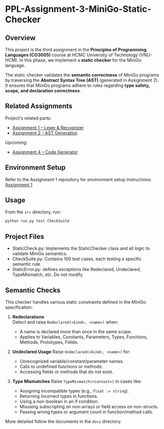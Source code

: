 # PPL-Assignment-3-MiniGo-Static-Checker
## Overview

This project is the third assignment in the **Principles of Programming Languages (CO3005)** course at HCMC University of Technology (VNU-HCM). In this phase, we implement a **static checker** for the MiniGo language.

The static checker validates the **semantic correctness** of MiniGo programs by traversing the **Abstract Syntax Tree (AST)** (generated in Assignment 2). It ensures that MiniGo programs adhere to rules regarding **type safety, scope, and declaration correctness**.

## Related Assignments
Project's related parts:
- [Assignment 1 – Lexer & Recognizer](https://github.com/tinta2510/PPL-Assignment-1-MiniGo-Lexer-and-Recognizer)
- [Assignment 2 – AST Generation](https://github.com/tinta2510/PPL-Assignment-2-MiniGo-AST-Generation)

Upcoming:
- [Assignment 4 – Code Generator](https://github.com/tinta2510/PPL-Assignment-4-Code-Generator)

## Environment Setup
Refer to the Assignment 1 repository for environment setup instructions: [Assignment 1](https://github.com/tinta2510/PPL-Assignment-1-MiniGo-Lexer-and-Recognizer)

## Usage
From the `src` directory, run:

```bash
python run.py test CheckSuite
```

## Project Files
- StaticCheck.py: Implements the StaticChecker class and all logic to validate MiniGo semantics.
- CheckSuite.py: Contains 100 test cases, each testing a specific semantic rule.
- StaticError.py: defines exceptions like Redeclared, Undeclared, TypeMismatch, etc. Do not modify.

## Semantic Checks
This checker handles various static constraints defined in the MiniGo specification:
1. **Redeclarations**  
   Detect and raise `Redeclared(<kind>, <name>)` when:
   - A name is declared more than once in the same scope.
   - Applies to Variables, Constants, Parameters, Types, Functions, Methods, Prototypes, Fields.
  
2. **Undeclared Usage**
   Raise `Undeclared(<kind>, <name>)` for:
   - Unrecognized variable/constant/parameter names.
   - Calls to undefined functions or methods.
   - Accessing fields or methods that do not exist.

3. **Type Mismatches**
   Raise `TypeMismatch(<context>)` in cases like:
   - Assigning incompatible types (e.g., `float := string`).
   - Returning incorrect types in functions.
   - Using a non-boolean in an if condition.
   - Misusing subscripting on non-arrays or field access on non-structs.
   - Passing wrong types or argument count in function/method calls.

More detailed follow the documents in the `docs` directory.